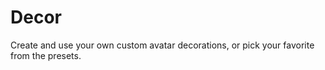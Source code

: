 # Decor

Create and use your own custom avatar decorations, or pick your favorite from the presets.
[](about:blank)
